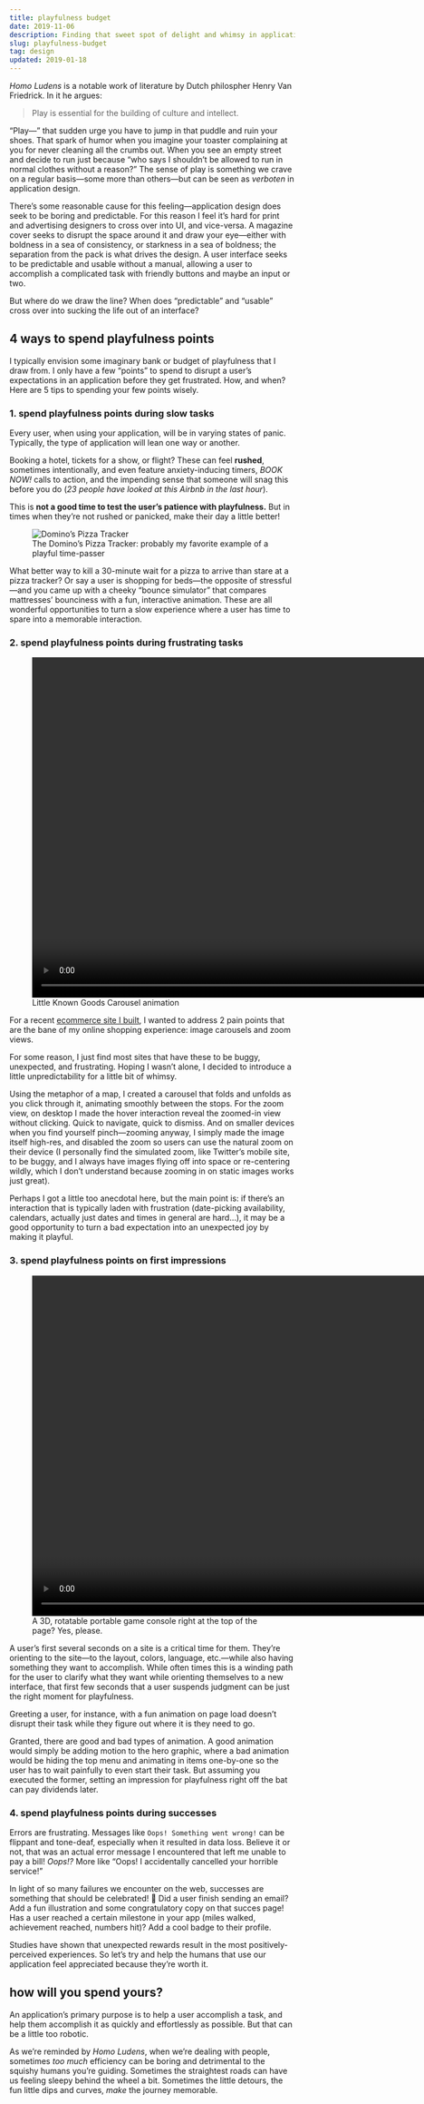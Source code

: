 ```yaml
---
title: playfulness budget
date: 2019-11-06
description: Finding that sweet spot of delight and whimsy in application design
slug: playfulness-budget
tag: design
updated: 2019-01-18
---
```


_Homo Ludens_ is a notable work of literature by Dutch philospher Henry Van Friedrick. In it he
argues:

> Play is essential for the building of culture and intellect.

“Play—” that sudden urge you have to jump in that puddle and ruin your shoes. That spark of humor
when you imagine your toaster complaining at you for never cleaning all the crumbs out. When you see
an empty street and decide to run just because “who says I shouldn’t be allowed to run in normal
clothes without a reason?” The sense of play is something we crave on a regular basis—some more than
others—but can be seen as _verboten_ in application design.

There’s some reasonable cause for this feeling—application design does seek to be boring and
predictable. For this reason I feel it’s hard for print and advertising designers to cross over into
UI, and vice-versa. A magazine cover seeks to disrupt the space around it and draw your eye—either
with boldness in a sea of consistency, or starkness in a sea of boldness; the separation from the
pack is what drives the design. A user interface seeks to be predictable and usable without a
manual, allowing a user to accomplish a complicated task with friendly buttons and maybe an input or
two.

But where do we draw the line? When does “predictable” and “usable” cross over into sucking the life
out of an interface?

## 4 ways to spend playfulness points

I typically envision some imaginary bank or budget of playfulness that I draw from. I only have a
few “points” to spend to disrupt a user’s expectations in an application before they get frustrated.
How, and when? Here are 5 tips to spending your few points wisely.

### 1. spend playfulness points during slow tasks

Every user, when using your application, will be in varying states of panic. Typically, the type of
application will lean one way or another.

Booking a hotel, tickets for a show, or flight? These can feel **rushed**, sometimes intentionally,
and even feature anxiety-inducing timers, _BOOK NOW!_ calls to action, and the impending sense that
someone will snag this before you do (_23 people have looked at this Airbnb in the last hour_).

This is **not a good time to test the user’s patience with playfulness.** But in times when they’re
not rushed or panicked, make their day a little better!

<figure>
  <img src="/assets/playfulness-budget/pizza-tracker.jpg" alt="Domino’s Pizza Tracker" />
  <figcaption>The Domino’s Pizza Tracker: probably my favorite example of a playful time-passer</figcaption>
</figure>

What better way to kill a 30-minute wait for a pizza to arrive than stare at a pizza tracker? Or say
a user is shopping for beds—the opposite of stressful—and you came up with a cheeky “bounce
simulator” that compares mattresses’ bounciness with a fun, interactive animation. These are all
wonderful opportunities to turn a slow experience where a user has time to spare into a memorable
interaction.

### 2. spend playfulness points during frustrating tasks

<figure>
  <video autoplay="true" controls muted loop playsinline width="1376" height="600">
    <source src="/assets/playfulness-budget/little-known-goods-carousel.mp4" type="video/mp4" />
  </video>
  <figcaption>Little Known Goods Carousel animation</figcaption>
</figure>

For a recent [ecommerce site I built][lkg], I wanted to address 2 pain points that are the bane of
my online shopping experience: image carousels and zoom views.

For some reason, I just find most sites that have these to be buggy, unexpected, and frustrating.
Hoping I wasn’t alone, I decided to introduce a little unpredictability for a little bit of whimsy.

Using the metaphor of a map, I created a carousel that folds and unfolds as you click through it,
animating smoothly between the stops. For the zoom view, on desktop I made the hover interaction
reveal the zoomed-in view without clicking. Quick to navigate, quick to dismiss. And on smaller
devices when you find yourself pinch—zooming anyway, I simply made the image itself high-res, and
disabled the zoom so users can use the natural zoom on their device (I personally find the simulated
zoom, like Twitter’s mobile site, to be buggy, and I always have images flying off into space or
re-centering wildly, which I don’t understand because zooming in on static images works just great).

Perhaps I got a little too anecdotal here, but the main point is: if there’s an interaction that is
typically laden with frustration (date-picking availability, calendars, actually just dates and
times in general are hard…), it may be a good opportunity to turn a bad expectation into an
unexpected joy by making it playful.

### 3. spend playfulness points on first impressions

<figure>
  <video autoplay="true" controls muted loop playsinline width="1375" height="600">
    <source src="/assets/playfulness-budget/playdate.mp4" type="video/mp4" />
  </video>
  <figcaption>A 3D, rotatable portable game console right at the top of the page? Yes, please.</figcaption>
</figure>

A user’s first several seconds on a site is a critical time for them. They’re orienting to the
site—to the layout, colors, language, etc.—while also having something they want to accomplish.
While often times this is a winding path for the user to clarify what they want while orienting
themselves to a new interface, that first few seconds that a user suspends judgment can be just the
right moment for playfulness.

Greeting a user, for instance, with a fun animation on page load doesn’t disrupt their task while
they figure out where it is they need to go.

Granted, there are good and bad types of animation. A good animation would simply be adding motion
to the hero graphic, where a bad animation would be hiding the top menu and animating in items
one-by-one so the user has to wait painfully to even start their task. But assuming you executed the
former, setting an impression for playfulness right off the bat can pay dividends later.

### 4. spend playfulness points during successes

Errors are frustrating. Messages like `Oops! Something went wrong!` can be flippant and tone-deaf,
especially when it resulted in data loss. Believe it or not, that was an actual error message I
encountered that left me unable to pay a bill! _Oops!?_ More like “Oops! I accidentally cancelled
your horrible service!”

In light of so many failures we encounter on the web, successes are something that should be
celebrated! 🎉 Did a user finish sending an email? Add a fun illustration and some congratulatory
copy on that succes page! Has a user reached a certain milestone in your app (miles walked,
achievement reached, numbers hit)? Add a cool badge to their profile.

Studies have shown that unexpected rewards result in the most positively-perceived experiences. So
let’s try and help the humans that use our application feel appreciated because they’re worth it.

## how will you spend yours?

An application’s primary purpose is to help a user accomplish a task, and help them accomplish it as
quickly and effortlessly as possible. But that can be a little too robotic.

As we’re reminded by _Homo Ludens_, when we’re dealing with people, sometimes _too much_ efficiency
can be boring and detrimental to the squishy humans you’re guiding. Sometimes the straightest roads
can have us feeling sleepy behind the wheel a bit. Sometimes the little detours, the fun little dips
and curves, _make_ the journey memorable.

[lkg]: https://littleknowngoods.com
